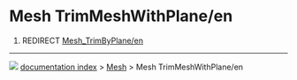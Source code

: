 # Mesh TrimMeshWithPlane/en
1.  REDIRECT [Mesh\_TrimByPlane/en](Mesh_TrimByPlane/en.md)



---
![](images/Right_arrow.png) [documentation index](../README.md) > [Mesh](Mesh_Workbench.md) > Mesh TrimMeshWithPlane/en
